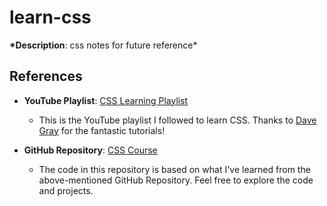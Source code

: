 # learn-css

**\*Description**: css notes for future reference\*

## References

- **YouTube Playlist**: [CSS Learning Playlist](https://www.youtube.com/watch?v=n4R2E7O-Ngo&t=38947s)

  - This is the YouTube playlist I followed to learn CSS. Thanks to [Dave Gray](https://www.youtube.com/@DaveGrayTeachesCode) for the fantastic tutorials!

- **GitHub Repository**: [CSS Course](https://github.com/gitdagray/css_course)
  - The code in this repository is based on what I've learned from the above-mentioned GitHub Repository. Feel free to explore the code and projects.
